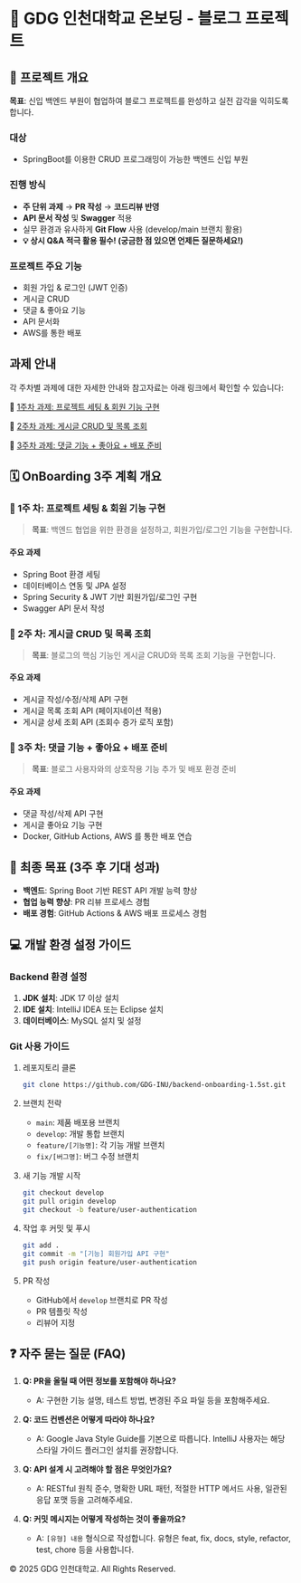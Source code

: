 # 🚀 GDG 인천대학교 온보딩 - 블로그 프로젝트

## 📝 프로젝트 개요
**목표**: 신입 백엔드 부원이 협업하여 블로그 프로젝트를 완성하고 실전 감각을 익히도록 합니다.

### 대상
- SpringBoot를 이용한 CRUD 프로그래밍이 가능한 백엔드 신입 부원

### 진행 방식
- **주 단위 과제** → **PR 작성** → **코드리뷰 반영**
- **API 문서 작성** 및 **Swagger** 적용
- 실무 환경과 유사하게 **Git Flow** 사용 (develop/main 브랜치 활용)
- **💡 상시 Q&A 적극 활용 필수! (궁금한 점 있으면 언제든 질문하세요!)**

### 프로젝트 주요 기능
- 회원 가입 & 로그인 (JWT 인증)
- 게시글 CRUD
- 댓글 & 좋아요 기능
- API 문서화
- AWS를 통한 배포

## 과제 안내

각 주차별 과제에 대한 자세한 안내와 참고자료는 아래 링크에서 확인할 수 있습니다:

📍 [1주차 과제: 프로젝트 세팅 & 회원 기능 구현](tasks/week1.md)

📍 [2주차 과제: 게시글 CRUD 및 목록 조회](tasks/week2.md)

📍 [3주차 과제: 댓글 기능 + 좋아요 + 배포 준비](tasks/week3.md)

## 🗓 OnBoarding 3주 계획 개요

### 📍 1주 차: 프로젝트 세팅 & 회원 기능 구현
>**목표**: 백엔드 협업을 위한 환경을 설정하고, 회원가입/로그인 기능을 구현합니다.

#### 주요 과제
- Spring Boot 환경 세팅
- 데이터베이스 연동 및 JPA 설정
- Spring Security & JWT 기반 회원가입/로그인 구현
- Swagger API 문서 작성

### 📍 2주 차: 게시글 CRUD 및 목록 조회
>**목표**: 블로그의 핵심 기능인 게시글 CRUD와 목록 조회 기능을 구현합니다.

#### 주요 과제
- 게시글 작성/수정/삭제 API 구현
- 게시글 목록 조회 API (페이지네이션 적용)
- 게시글 상세 조회 API (조회수 증가 로직 포함)

### 📍 3주 차: 댓글 기능 + 좋아요 + 배포 준비
>**목표**: 블로그 사용자와의 상호작용 기능 추가 및 배포 환경 준비

#### 주요 과제
- 댓글 작성/삭제 API 구현
- 게시글 좋아요 기능 구현
- Docker, GitHub Actions, AWS 를 통한 배포 연습

## 🎯 최종 목표 (3주 후 기대 성과)
- **백엔드**: Spring Boot 기반 REST API 개발 능력 향상
- **협업 능력 향상**: PR 리뷰 프로세스 경험
- **배포 경험**: GitHub Actions & AWS 배포 프로세스 경험

## 💻 개발 환경 설정 가이드

### Backend 환경 설정
1. **JDK 설치**: JDK 17 이상 설치
2. **IDE 설치**: IntelliJ IDEA 또는 Eclipse 설치
3. **데이터베이스**: MySQL 설치 및 설정

### Git 사용 가이드
1. 레포지토리 클론
   ```bash
   git clone https://github.com/GDG-INU/backend-onboarding-1.5st.git
   ```

2. 브랜치 전략 
   - `main`: 제품 배포용 브랜치
   - `develop`: 개발 통합 브랜치
   - `feature/[기능명]`: 각 기능 개발 브랜치
   - `fix/[버그명]`: 버그 수정 브랜치

3. 새 기능 개발 시작
   ```bash
   git checkout develop
   git pull origin develop
   git checkout -b feature/user-authentication
   ```

4. 작업 후 커밋 및 푸시
   ```bash
   git add .
   git commit -m "[기능] 회원가입 API 구현"
   git push origin feature/user-authentication
   ```

5. PR 작성
   - GitHub에서 `develop` 브랜치로 PR 작성
   - PR 템플릿 작성
   - 리뷰어 지정

## ❓ 자주 묻는 질문 (FAQ)

1. **Q: PR을 올릴 때 어떤 정보를 포함해야 하나요?**
   - A: 구현한 기능 설명, 테스트 방법, 변경된 주요 파일 등을 포함해주세요.

2. **Q: 코드 컨벤션은 어떻게 따라야 하나요?**
   - A: Google Java Style Guide를 기본으로 따릅니다. IntelliJ 사용자는 해당 스타일 가이드 플러그인 설치를 권장합니다.

3. **Q: API 설계 시 고려해야 할 점은 무엇인가요?**
   - A: RESTful 원칙 준수, 명확한 URL 패턴, 적절한 HTTP 메서드 사용, 일관된 응답 포맷 등을 고려해주세요.

4. **Q: 커밋 메시지는 어떻게 작성하는 것이 좋을까요?**
   - A: `[유형] 내용` 형식으로 작성합니다. 유형은 feat, fix, docs, style, refactor, test, chore 등을 사용합니다.

© 2025 GDG 인천대학교. All Rights Reserved.

